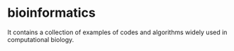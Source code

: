 # bioinformatics
It contains a collection of examples of codes and algorithms widely used in computational biology.
